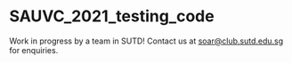 # SAUVC_2021_testing_code
Work in progress by a team in SUTD! Contact us at soar@club.sutd.edu.sg for enquiries. 
